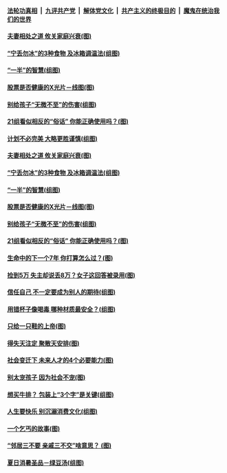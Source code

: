 

####  [法轮功真相](../../../../basic/blob/master/README.md?t=08012202) &nbsp;|&nbsp; [九评共产党](../../../../9ping.md/blob/master/README.md?t=08012202) &nbsp;|&nbsp; [解体党文化](../../../../jtdwh.md/blob/master/README.md?t=08012202)  &nbsp;|&nbsp; [共产主义的终极目的](../../../../gczydzjmd.md/blob/master/README.md?t=08012202) &nbsp;|&nbsp; [魔鬼在统治我们的世界](../../../../mgztzwmdsj.md/blob/master/README.md?t=08012202) 

#### [夫妻相处之道 攸关家庭兴衰(图)](../pages/p8/941544.md?t=08012202) 

#### [“宁丢勿冰”的3种食物 及冰箱调温法(组图)](../pages/p8/941474.md?t=08012202) 

#### [“一半”的智慧(组图)](../pages/p8/941372.md?t=08012202) 

#### [股票是否健康的X光片－线图(图)](../pages/p8/941444.md?t=08012202) 

#### [别给孩子“无微不至”的伤害(组图)](../pages/p8/941358.md?t=08012202) 

#### [21组看似相反的“俗话” 你能正确使用吗？(图)](../pages/p8/940817.md?t=08012202) 

#### [计划不必完美 大略更胜谨慎(组图)](../pages/p8/941550.md?t=08012202) 

#### [夫妻相处之道 攸关家庭兴衰(图)](../pages/p8/941544.md?t=08012202) 

#### [“宁丢勿冰”的3种食物 及冰箱调温法(组图)](../pages/p8/941474.md?t=08012202) 

#### [“一半”的智慧(组图)](../pages/p8/941372.md?t=08012202) 

#### [股票是否健康的X光片－线图(图)](../pages/p8/941444.md?t=08012202) 

#### [别给孩子“无微不至”的伤害(组图)](../pages/p8/941358.md?t=08012202) 

#### [21组看似相反的“俗话” 你能正确使用吗？(图)](../pages/p8/940817.md?t=08012202) 

#### [生命中的下一个7年 你打算怎么过？(图)](../pages/p8/941164.md?t=08012202) 

#### [捡到5万 失主却说丢8万？女子这回答被录用(图)](../pages/p8/941335.md?t=08012202) 

#### [信任自己 不一定要成为别人的期待(组图)](../pages/p8/941322.md?t=08012202) 

#### [用错杯子像喝毒 哪种材质最安全？(组图)](../pages/p8/941320.md?t=08012202) 

#### [只给一只鞋的上帝(图)](../pages/p8/941178.md?t=08012202) 

#### [得失天注定 聚散天安排(图)](../pages/p8/941237.md?t=08012202) 

#### [社会变迁下 未来人才的4个必要能力(图)](../pages/p8/941222.md?t=08012202) 

#### [别太宠孩子 因为社会不宠(图)](../pages/p8/941205.md?t=08012202) 

#### [想买牛排？ 包装上“3个字”是关键(组图)](../pages/p8/941165.md?t=08012202) 

#### [人生要快乐 别沉溺消费文化(组图)](../pages/p8/941063.md?t=08012202) 

#### [一个乞丐的故事(图)](../pages/p8/913127.md?t=08012202) 

#### [“邻居三不要 亲戚三不交”啥意思？&nbsp;(图)](../pages/p8/940814.md?t=08012202) 

#### [夏日消暑圣品－绿豆汤(组图)](../pages/p8/940796.md?t=08012202) 

